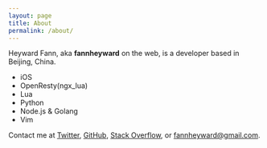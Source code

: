 ```yaml
---
layout: page
title: About
permalink: /about/
---
```


Heyward Fann, aka **fannheyward** on the web, is a developer based in Beijing, China.

- iOS
- OpenResty(ngx_lua)
- Lua
- Python
- Node.js & Golang
- Vim

Contact me at [Twitter][1], [GitHub][2], [Stack Overflow][3], or <fannheyward@gmail.com>.

[1]: https://twitter.com/fannheyward
[2]: https://github.com/fannheyward
[3]: http://stackoverflow.com/users/380774/fannheyward

